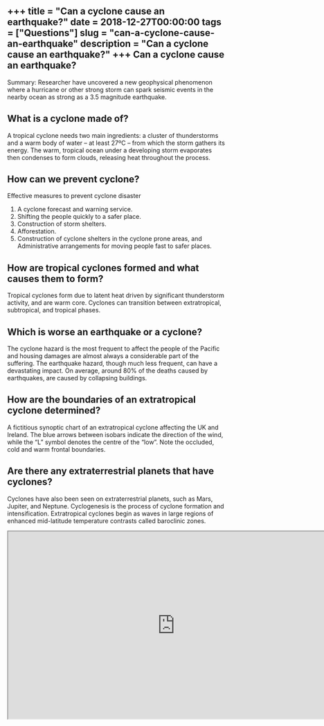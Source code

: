 +++
title = "Can a cyclone cause an earthquake?"
date = 2018-12-27T00:00:00
tags = ["Questions"]
slug = "can-a-cyclone-cause-an-earthquake"
description = "Can a cyclone cause an earthquake?"
+++
Can a cyclone cause an earthquake?
----------------------------------

Summary: Researcher have uncovered a new geophysical phenomenon where a hurricane or other strong storm can spark seismic events in the nearby ocean as strong as a 3.5 magnitude earthquake.

What is a cyclone made of?
--------------------------

A tropical cyclone needs two main ingredients: a cluster of thunderstorms and a warm body of water – at least 27ºC – from which the storm gathers its energy. The warm, tropical ocean under a developing storm evaporates then condenses to form clouds, releasing heat throughout the process.

How can we prevent cyclone?
---------------------------

Effective measures to prevent cyclone disaster

1. A cyclone forecast and warning service.
2. Shifting the people quickly to a safer place.
3. Construction of storm shelters.
4. Afforestation.
5. Construction of cyclone shelters in the cyclone prone areas, and Administrative arrangements for moving people fast to safer places.

How are tropical cyclones formed and what causes them to form?
--------------------------------------------------------------

Tropical cyclones form due to latent heat driven by significant thunderstorm activity, and are warm core. Cyclones can transition between extratropical, subtropical, and tropical phases.

Which is worse an earthquake or a cyclone?
------------------------------------------

The cyclone hazard is the most frequent to affect the people of the Pacific and housing damages are almost always a considerable part of the suffering. The earthquake hazard, though much less frequent, can have a devastating impact. On average, around 80% of the deaths caused by earthquakes, are caused by collapsing buildings.

How are the boundaries of an extratropical cyclone determined?
--------------------------------------------------------------

A fictitious synoptic chart of an extratropical cyclone affecting the UK and Ireland. The blue arrows between isobars indicate the direction of the wind, while the “L” symbol denotes the centre of the “low”. Note the occluded, cold and warm frontal boundaries.

Are there any extraterrestrial planets that have cyclones?
----------------------------------------------------------

Cyclones have also been seen on extraterrestrial planets, such as Mars, Jupiter, and Neptune. Cyclogenesis is the process of cyclone formation and intensification. Extratropical cyclones begin as waves in large regions of enhanced mid-latitude temperature contrasts called baroclinic zones.

<iframe allow="accelerometer; autoplay; clipboard-write; encrypted-media; gyroscope; picture-in-picture" allowfullscreen="" class="__youtube_prefs__  epyt-is-override  no-lazyload" data-no-lazy="1" data-origheight="433" data-origwidth="770" data-skipgform_ajax_framebjll="" height="433" id="_ytid_96701" loading="lazy" src="https://www.youtube.com/embed/21joF6lt0aY?enablejsapi=1&autoplay=0&cc_load_policy=0&cc_lang_pref=&iv_load_policy=1&loop=0&modestbranding=0&rel=1&fs=1&playsinline=0&autohide=2&theme=dark&color=red&controls=1&" title="YouTube player" width="770"></iframe>